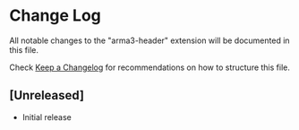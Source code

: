# Change Log
All notable changes to the "arma3-header" extension will be documented in this file.

Check [Keep a Changelog](http://keepachangelog.com/) for recommendations on how to structure this file.

## [Unreleased]
- Initial release
